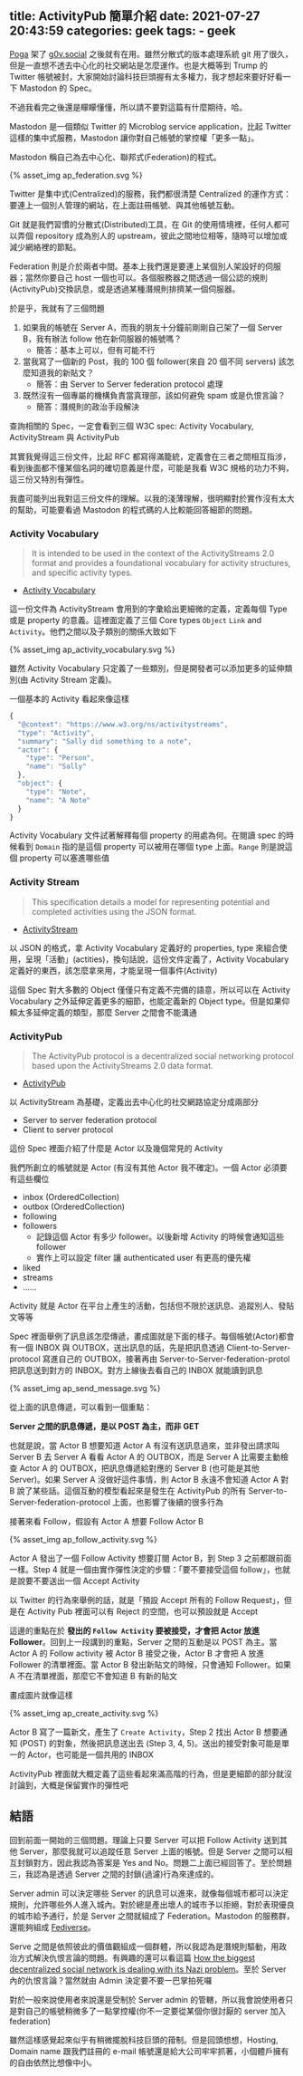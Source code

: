 title: ActivityPub 簡單介紹
date: 2021-07-27 20:43:59
categories: geek
tags:
    - geek
---

[Poga](devpoga.org) 架了 [g0v.social](https://g0v.social/) 之後就有在用。雖然分散式的版本處理系統 git 用了很久，但是一直想不透去中心化的社交網站是怎麼運作。也是大概等到 Trump 的 Twitter 帳號被封，大家開始討論科技巨頭握有太多權力，我才想起來要好好看一下 Mastodon 的 Spec。

不過我看完之後還是矇矇懂懂，所以請不要對這篇有什麼期待，哈。

<!-- more -->

Mastodon 是一個類似 Twitter 的 Microblog service application，比起 Twitter 這樣的集中式服務，Mastodon 讓你對自己帳號的掌控權「更多一點」。

Mastodon 稱自己為去中心化、聯邦式(Federation)的程式。

<div style="max-width: 100%; margin: auto;">{% asset_img ap_federation.svg %}</div>

Twitter 是集中式(Centralized)的服務，我們都很清楚 Centralized 的運作方式：要連上一個別人管理的網站，在上面註冊帳號、與其他帳號互動。

Git 就是我們習慣的分散式(Distributed)工具，在 Git 的使用情境裡，任何人都可以弄個 repository 成為別人的 upstream，彼此之間地位相等，隨時可以增加或減少網絡裡的節點。

Federation 則是介於兩者中間。基本上我們還是要連上某個別人架設好的伺服器；當然你要自己 host 一個也可以。各個服務器之間透過一個公認的規則(ActivityPub)交換訊息，或是透過某種潛規則排擠某一個伺服器。

於是乎，我就有了三個問題

1. 如果我的帳號在 Server A，而我的朋友十分鐘前剛剛自己架了一個 Server B，我有辦法 follow 他在新伺服器的帳號嗎？
    * 簡答：基本上可以，但有可能不行
1. 當我寫了一個新的 Post，我的 100 個 follower(來自 20 個不同 servers) 該怎麼知道我的新貼文？
    * 簡答：由 Server to Server federation protocol 處理
1. 既然沒有一個專屬的機構負責當真理部，該如何避免 spam 或是仇恨言論？
    * 簡答：潛規則的政治手段解決

查詢相關的 Spec，一定會看到三個 W3C spec: Activity Vocabulary, ActivityStream 與 ActivityPub

其實我覺得這三份文件，比起 RFC 都寫得滿籠統，定義會在三者之間相互指涉，看到後面都不懂某個名詞的確切意義是什麼，可能是我看 W3C 規格的功力不夠，這三份又特別有彈性。

我盡可能列出我對這三份文件的理解。以我的淺薄理解，很明顯對於實作沒有太大的幫助，可能要看過 Mastodon 的程式碼的人比較能回答細節的問題。

### Activity Vocabulary

> It is intended to be used in the context of the ActivityStreams 2.0 format and provides a foundational vocabulary for activity structures, and specific activity types.

* [Activity Vocabulary](https://www.w3.org/TR/activitystreams-vocabulary/)

這一份文件為 ActivityStream 會用到的字彙給出更細微的定義，定義每個 Type 或是 property 的意義。這裡面定義了三個 Core types `Object` `Link` and `Activity`。他們之間以及子類別的關係大致如下

<div style="max-width: 100%; margin: auto;">{% asset_img ap_activity_vocabulary.svg %}</div>

雖然 Activity Vocabulary 只定義了一些類別，但是開發者可以添加更多的延伸類別(由 Activity Stream 定義)。

一個基本的 Activity 看起來像這樣

```javascript
{
  "@context": "https://www.w3.org/ns/activitystreams",
  "type": "Activity",
  "summary": "Sally did something to a note",
  "actor": {
    "type": "Person",
    "name": "Sally"
  },
  "object": {
    "type": "Note",
    "name": "A Note"
  }
}
```

Activity Vocabulary 文件試著解釋每個 property 的用處為何。在閱讀 spec 的時候看到 `Domain` 指的是這個 property 可以被用在哪個 type 上面。`Range` 則是說這個 property 可以塞進哪些值

### Activity Stream

> This specification details a model for representing potential and completed activities using the JSON format.

* [ActivityStream](https://www.w3.org/TR/activitystreams-core/)

以 JSON 的格式，拿 Activity Vocabulary 定義好的 properties, type 來組合使用，呈現「活動」(actities)，換句話說，這份文件定義了，Activity Vocabulary 定義好的東西，該怎麼拿來用，才能呈現一個事件(Activity)

這個 Spec 對大多數的 Object 僅僅只有定義不完備的語意，所以可以在 Activity Vocabulary 之外延伸定義更多的細節，也能定義新的 Object type。但是如果仰賴太多延伸定義的類型，那麼 Server 之間會不能溝通

### ActivityPub

> The ActivityPub protocol is a decentralized social networking protocol based upon the ActivityStreams 2.0 data format.

* [ActivityPub](https://www.w3.org/TR/activitypub/)

以 ActivityStream 為基礎，定義出去中心化的社交網路協定分成兩部分

* Server to server federation protocol
* Client to server protocol

這份 Spec 裡面介紹了什麼是 Actor 以及幾個常見的 Activity

我們所創立的帳號就是 Actor (有沒有其他 Actor 我不確定)。一個 Actor 必須要有這些欄位

* inbox (OrderedCollection)
* outbox (OrderedCollection)
* following
* followers
    * 記錄這個 Actor 有多少 follower。以後新增 Activity 的時候會通知這些 follower
    * 實作上可以設定 filter 讓 authenticated user 有更高的優先權
* liked
* streams
* ......

Activity 就是 Actor 在平台上產生的活動，包括但不限於送訊息、追蹤別人、發貼文等等

Spec 裡面舉例了訊息該怎麼傳遞，畫成圖就是下面的樣子。每個帳號(Actor)都會有一個 INBOX 與 OUTBOX，送出訊息的話，先是把訊息透過 Client-to-Server-protocol 寫進自己的 OUTBOX，接著再由 Server-to-Server-federation-protol 把訊息送到對方的 INBOX。對方上線後去看自己的 INBOX 就能讀到訊息

<div style="max-width: 100%; margin: auto;">{% asset_img ap_send_message.svg %}</div>

從上面的訊息傳遞，可以看到一個重點：

**Server 之間的訊息傳遞，是以 POST 為主，而非 GET**

也就是說，當 Actor B 想要知道 Actor A 有沒有送訊息過來，並非發出請求叫 Server B 去 Server A 看看 Actor A 的 OUTBOX，而是 Server A 比需要主動檢查 Actor A 的 OUTBOX，把訊息傳遞給對應的 Server B (也可能是其他 Server)。如果 Server A 沒做好這件事情，則 Actor B 永遠不會知道 Actor A 對 B 說了某些話。這個互動的模型看起來是發生在 ActivityPub 的所有 Server-to-Server-federation-protocol 上面，也影響了後續的很多行為

接著來看 Follow，假設有 Actor A 想要 Follow Actor B

<div style="max-width: 100%; margin: auto;">{% asset_img ap_follow_activity.svg %}</div>

Actor A 發出了一個 Follow Activity 想要訂閱 Actor B，到 Step 3 之前都跟前面一樣。Step 4 就是一個由實作彈性決定的步驟：「要不要接受這個 follow」，也就是說要不要送出一個 Accept Activity

以 Twitter 的行為來舉例的話，就是「預設 Accept 所有的 Follow Request」，但是在 Activity Pub 裡面可以有 Reject 的空間，也可以預設就是 Accept

這邊的重點在於 **發出的 `Follow Activity` 要被接受，才會把 Actor 放進 Follower**。回到上一段講到的重點，Server 之間的互動是以 POST 為主。當 Actor A 的 Follow activity 被 Actor B 接受之後，Actor B 才會把 A 放進 Follower 的清單裡面。當 Actor B 發出新貼文的時候，只會通知 Follower。如果 A 不在清單裡面，那麼它不會知道 B 有新的貼文

畫成圖片就像這樣

<div style="max-width: 100%; margin: auto;">{% asset_img ap_create_activity.svg %}</div>

Actor B 寫了一篇新文，產生了 `Create Activity`，Step 2 找出 Actor B 想要通知 (POST) 的對象，然後把訊息送出去 (Step 3, 4, 5)。送出的接受對象可能是單一的 Actor，也可能是一個共用的 INBOX

ActivityPub 裡面就大概定義了這些看起來滿高階的行為，但是更細節的部分就沒討論到，大概是保留實作的彈性吧

## 結語

回到前面一開始的三個問題。理論上只要 Server 可以把 Follow Activity 送到其他 Server，那麼我就可以追蹤任意 Server 上面的帳號。但是 Server 之間可以相互封鎖對方，因此我認為答案是 Yes and No。問題二上面已經回答了。至於問題三，我認為是透過 Server 之間的封鎖(過濾)行為來達成的。

Server admin 可以決定哪些 Server 的訊息可以進來，就像每個城市都可以決定規則，允許哪些外人進入城內。對於總是產出壞人的城市予以拒絕，對於表現優良的城市給予通行，於是 Server 之間就組成了 Federation。Mastodon 的服務群，還能夠組成 [Fediverse](https://en.wikipedia.org/wiki/Fediverse)。

Serve 之間是依照彼此的價值觀組成一個群體，所以我認為是潛規則驅動，用政治方式解決仇恨言論的問題。有興趣的還可以看這篇 [How the biggest decentralized social network is dealing with its Nazi problem](https://www.theverge.com/2019/7/12/20691957/mastodon-decentralized-social-network-gab-migration-fediverse-app-blocking)。至於 Server 內的仇恨言論？當然就由 Admin 決定要不要一巴掌拍死囉

對於一般來說使用者來說還是受制於 Server admin 的管轄，所以我會說使用者只是對自己的帳號稍微多了一點掌控權(你不一定要從某個你很討厭的 server 加入 federation)

雖然這樣感覺起來似乎有稍微擺脫科技巨頭的箝制。但是回頭想想，Hosting, Domain name 跟我們註冊的 e-mail 帳號還是給大公司牢牢抓著，小個體戶擁有的自由依然比想像中小。
